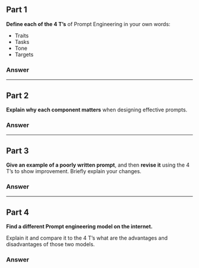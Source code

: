 ## Part 1

**Define each of the 4 T’s** of Prompt Engineering in your own words:

- Traits
- Tasks
- Tone
- Targets

### Answer

---

## Part 2

**Explain why each component matters** when designing effective prompts.

### Answer

---

## Part 3

**Give an example of a poorly written prompt**, and then **revise it** using the 4 T’s to show improvement. Briefly explain your changes.

### Answer

---

## Part 4

**Find a different Prompt engineering model on the internet.**

Explain it and compare it to the 4 T’s what are the advantages and disadvantages of those two models.

### Answer

